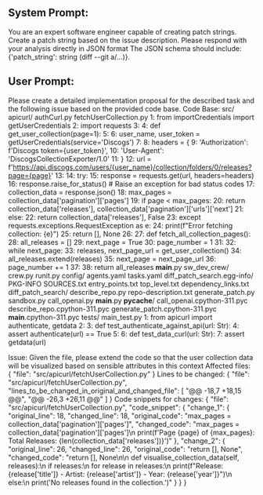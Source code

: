 System Prompt:
----------------
You are an expert software engineer capable of creating patch strings. Create a patch string based on the issue description. Please respond with your analysis directly in JSON format The JSON schema should include: {'patch_string': string (diff --git a/...)}.

User Prompt:
--------------
Please create a detailed implementation proposal for the described task and the following issue based on the provided code base.
Code Base: src/
    apicurl/
        authCurl.py
        fetchUserCollection.py
            1: from importCredentials import getUserCredentials
            2: import requests
            3: 
            4: def get_user_collection(page=1):
            5: 
            6:     user_name, user_token = getUserCredentials(service='Discogs')
            7: 
            8:     headers = {
            9:         'Authorization': f'Discogs token={user_token}',
            10:         'User-Agent': 'DiscogsCollectionExporter/1.0'
            11:     }
            12:     url = f'https://api.discogs.com/users/{user_name}/collection/folders/0/releases?page={page}'
            13: 
            14:     try:
            15:         response = requests.get(url, headers=headers)
            16:         response.raise_for_status()  # Raise an exception for bad status codes
            17:         collection_data = response.json()
            18:         max_pages = collection_data['pagination']['pages']
            19:         if page < max_pages:
            20:             return collection_data['releases'], collection_data['pagination']['urls']['next']
            21:         else:
            22:             return collection_data['releases'], False
            23:     except requests.exceptions.RequestException as e:
            24:         print(f"Error fetching collection: {e}")
            25:         return [], None
            26: 
            27: def fetch_all_collection_pages():
            28:     all_releases = []
            29:     next_page = True
            30:     page_number = 1
            31: 
            32:     while next_page:
            33:         releases, next_page_url = get_user_collection()
            34:         all_releases.extend(releases)
            35:         next_page = next_page_url
            36:         page_number += 1
            37: 
            38:     return all_releases
        __main__.py
    sw_dev_crew/
        crew.py
        runit.py
        config/
            agents.yaml
            tasks.yaml
    diff_patch_search.egg-info/
        PKG-INFO
        SOURCES.txt
        entry_points.txt
        top_level.txt
        dependency_links.txt
    diff_patch_search/
        describe_repo.py
        repo-description.txt
        generate_patch.py
        sandbox.py
        call_openai.py
        __main__.py
        __pycache__/
            call_openai.cpython-311.pyc
            describe_repo.cpython-311.pyc
            generate_patch.cpython-311.pyc
            __main__.cpython-311.pyc
tests/
    main_test.py
        1: from apicurl import authenticate, getdata
        2: 
        3: def test_authenticate_against_api(url: Str):
        4:     assert authenticate(url) == True
        5: 
        6: def test_data_curl(url: Str):
        7:     assert getdata(url)

Issue: Given the file, please extend the code so that the user collection data will be visualized based on sensible attributes in this context
Affected files: {
  "file": "src/apicurl/fetchUserCollection.py"
}
Lines to be changed: {
  "file": "src/apicurl/fetchUserCollection.py",
  "lines_to_be_changed_in_original_and_changed_file": [
    "@@ -18,7 +18,15 @@",
    "@@ -26,3 +26,11 @@"
  ]
}
Code snippets for changes: {
  "file": "src/apicurl/fetchUserCollection.py",
  "code_snippet": {
    "change_1": {
      "original_line": 18,
      "changed_line": 18,
      "original_code": "max_pages = collection_data['pagination']['pages']",
      "changed_code": "max_pages = collection_data['pagination']['pages']\n        print(f'Page {page} of {max_pages}: Total Releases: {len(collection_data['releases'])}')"
    },
    "change_2": {
      "original_line": 26,
      "changed_line": 26,
      "original_code": "return [], None",
      "changed_code": "return [], None\n\n    def visualise_collection_data(self, releases):\n        if releases:\n            for release in releases:\n                print(f\"Release: {release['title']} - Artist: {release['artist']} - Year: {release['year']}\")\n        else:\n            print('No releases found in the collection.')"
    }
  }
}
